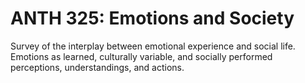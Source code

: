 # ANTH 325: Emotions and Society

Survey of the interplay between emotional experience and social life. Emotions as learned, culturally variable, and socially performed perceptions, understandings, and actions.